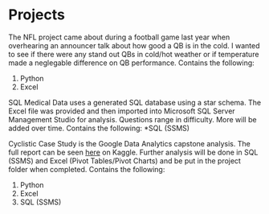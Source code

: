 # Projects


The NFL project came about during a football game last year when overhearing an announcer talk about how good a QB is in the cold. I wanted to see if there were any stand out QBs in cold/hot weather or if temperature made a neglegable difference on QB performance. Contains the following: 
1. Python
2. Excel

SQL Medical Data uses a generated SQL database using a star schema. The Excel file was provided and then imported into Microsoft SQL Server Management Studio for analysis. Questions range in difficulty. More will be added over time. Contains the following:
  *SQL (SSMS)

Cyclistic Case Study is the Google Data Analytics capstone analysis.  The full report can be seen [here](https://www.kaggle.com/code/zachpeterson/cyclistic-case-study-with-excel-python-tableau) on Kaggle. Further analysis will be done in SQL (SSMS) and Excel (Pivot Tables/Pivot Charts) and be put in the project folder when completed. Contains the following:
1. Python
2. Excel
3. SQL (SSMS)
